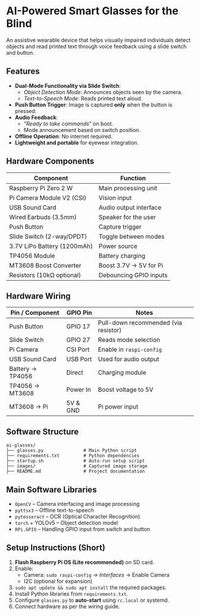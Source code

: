 #  AI-Powered Smart Glasses for the Blind

An assistive wearable device that helps visually impaired individuals detect objects and read printed text through voice feedback using a slide switch and button.

##  Features

- **Dual-Mode Functionality via Slide Switch**:
  -  *Object Detection Mode*: Announces objects seen by the camera.
  -  *Text-to-Speech Mode*: Reads printed text aloud.
- **Push Button Trigger**: Image is captured **only** when the button is pressed.
- **Audio Feedback**:
  - “*Ready to take commands*” on boot.
  - Mode announcement based on switch position.
- **Offline Operation**: No internet required.
- **Lightweight and portable** for eyewear integration.

##  Hardware Components

| Component                     | Function                        |
|------------------------------|----------------------------------|
| Raspberry Pi Zero 2 W        | Main processing unit            |
| Pi Camera Module V2 (CSI)    | Vision input                    |
| USB Sound Card               | Audio output interface          |
| Wired Earbuds (3.5mm)        | Speaker for the user            |
| Push Button                  | Capture trigger                 |
| Slide Switch (2-way/DPDT)    | Toggle between modes            |
| 3.7V LiPo Battery (1200mAh)  | Power source                    |
| TP4056 Module                | Battery charging                |
| MT3608 Boost Converter       | Boost 3.7V → 5V for Pi          |
| Resistors (10kΩ optional)    | Debouncing GPIO inputs          |

##  Hardware Wiring

| Pin / Component     | GPIO Pin       | Notes                                  |
|---------------------|----------------|----------------------------------------|
| Push Button         | GPIO 17        | Pull-down recommended (via resistor)   |
| Slide Switch        | GPIO 27        | Reads mode selection                   |
| Pi Camera           | CSI Port       | Enable in `raspi-config`               |
| USB Sound Card      | USB Port       | Used for audio output                  |
| Battery → TP4056    | Direct         | Charging module                        |
| TP4056 → MT3608     | Power In       | Boost voltage to 5V                    |
| MT3608 → Pi         | 5V & GND       | Pi power input                         |

##  Software Structure

```
ai-glasses/
├── glasses.py               # Main Python script
├── requirements.txt         # Python dependencies
├── startup.sh               # Auto-run setup script
├── images/                  # Captured image storage
├── README.md                # Project documentation
```

##  Main Software Libraries

- `OpenCV` – Camera interfacing and image processing
- `pyttsx3` – Offline text-to-speech
- `pytesseract` – OCR (Optical Character Recognition)
- `torch` + YOLOv5 – Object detection model
- `RPi.GPIO` – Handling GPIO input from switch and button

##  Setup Instructions (Short)

1. **Flash Raspberry Pi OS (Lite recommended)** on SD card.
2. Enable:
   - Camera: `sudo raspi-config` → *Interfaces* → Enable Camera
   - I2C (optional for expansion)
3. `sudo apt update && sudo apt install` the required packages.
4. Install Python libraries from `requirements.txt`.
5. Configure `glasses.py` to **auto-start** using `rc.local` or systemd.
6. Connect hardware as per the wiring guide.
